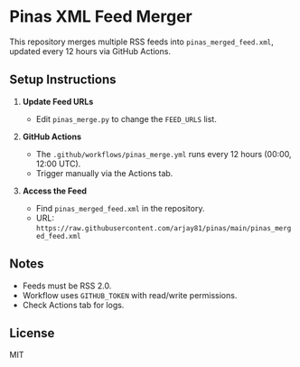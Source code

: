 # Pinas XML Feed Merger

This repository merges multiple RSS feeds into `pinas_merged_feed.xml`, updated every 12 hours via GitHub Actions.

## Setup Instructions

1. **Update Feed URLs**
   - Edit `pinas_merge.py` to change the `FEED_URLS` list.

2. **GitHub Actions**
   - The `.github/workflows/pinas_merge.yml` runs every 12 hours (00:00, 12:00 UTC).
   - Trigger manually via the Actions tab.

3. **Access the Feed**
   - Find `pinas_merged_feed.xml` in the repository.
   - URL: `https://raw.githubusercontent.com/arjay81/pinas/main/pinas_merged_feed.xml`

## Notes
- Feeds must be RSS 2.0.
- Workflow uses `GITHUB_TOKEN` with read/write permissions.
- Check Actions tab for logs.

## License
MIT

